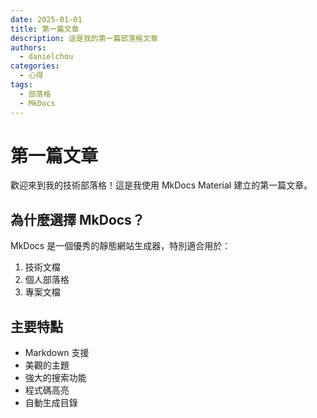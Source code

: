 ```yaml
---
date: 2025-01-01
title: 第一篇文章
description: 這是我的第一篇部落格文章
authors:
  - danielchou
categories:
  - 心得
tags:
  - 部落格
  - MkDocs
---
```


# 第一篇文章

歡迎來到我的技術部落格！這是我使用 MkDocs Material 建立的第一篇文章。

<!-- more -->

## 為什麼選擇 MkDocs？

MkDocs 是一個優秀的靜態網站生成器，特別適合用於：

1. 技術文檔
2. 個人部落格
3. 專案文檔

## 主要特點

- Markdown 支援
- 美觀的主題
- 強大的搜索功能
- 程式碼高亮
- 自動生成目錄
